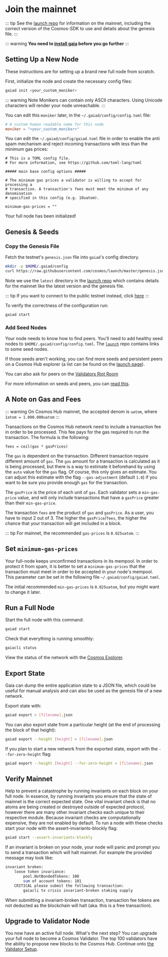 # Join the mainnet

::: tip 
See the [launch repo](https://github.com/evdatsion/launch) for
information on the mainnet, including the correct version
of the Cosmos-SDK to use and details about the genesis file.
:::

::: warning
**You need to [install gaia](./installation.md) before you go further**
:::

## Setting Up a New Node

These instructions are for setting up a brand new full node from scratch.

First, initialize the node and create the necessary config files:

```bash
gaiad init <your_custom_moniker>
```

::: warning Note
Monikers can contain only ASCII characters. Using Unicode characters will render your node unreachable.
:::

You can edit this `moniker` later, in the `~/.gaiad/config/config.toml` file:

```toml
# A custom human readable name for this node
moniker = "<your_custom_moniker>"
```

You can edit the `~/.gaiad/config/gaiad.toml` file in order to enable the anti spam mechanism and reject incoming transactions with less than the minimum gas prices:

```
# This is a TOML config file.
# For more information, see https://github.com/toml-lang/toml

##### main base config options #####

# The minimum gas prices a validator is willing to accept for processing a
# transaction. A transaction's fees must meet the minimum of any denomination
# specified in this config (e.g. 10uatom).

minimum-gas-prices = ""
```

Your full node has been initialized! 

## Genesis & Seeds

### Copy the Genesis File

Fetch the testnet's `genesis.json` file into `gaiad`'s config directory.

```bash
mkdir -p $HOME/.gaiad/config
curl https://raw.githubusercontent.com/cosmos/launch/master/genesis.json > $HOME/.gaiad/config/genesis.json
```

Note we use the `latest` directory in the [launch repo](https://github.com/evdatsion/launch) which contains details for the mainnet like the latest version and the genesis file. 

::: tip
If you want to connect to the public testnet instead, click [here](./join-testnet.md)
:::

To verify the correctness of the configuration run:

```bash
gaiad start
```

### Add Seed Nodes

Your node needs to know how to find peers. You'll need to add healthy seed nodes to `$HOME/.gaiad/config/config.toml`. The [`launch`](https://github.com/evdatsion/launch) repo contains links to some seed nodes.

If those seeds aren't working, you can find more seeds and persistent peers on a Cosmos Hub explorer (a list can be found on the [launch page](https://cosmos.network/launch)). 

You can also ask for peers on the [Validators Riot Room](https://riot.im/app/#/room/#cosmos-validators:matrix.org)

For more information on seeds and peers, you can [read this](https://github.com/evdatsion/tendermint/blob/develop/docs/tendermint-core/using-tendermint.md#peers).

## A Note on Gas and Fees

::: warning
On Cosmos Hub mainnet, the accepted denom is `uatom`, where `1atom = 1.000.000uatom`
:::

Transactions on the Cosmos Hub network need to include a transaction fee in order to be processed. This fee pays for the gas required to run the transaction. The formula is the following:

```
fees = ceil(gas * gasPrices)
```

The `gas` is dependent on the transaction. Different transaction require different amount of `gas`. The `gas` amount for a transaction is calculated as it is being processed, but there is a way to estimate it beforehand by using the `auto` value for the `gas` flag. Of course, this only gives an estimate. You can adjust this estimate with the flag `--gas-adjustment` (default `1.0`) if you want to be sure you provide enough `gas` for the transaction. 

The `gasPrice` is the price of each unit of `gas`. Each validator sets a `min-gas-price` value, and will only include transactions that have a `gasPrice` greater than their `min-gas-price`. 

The transaction `fees` are the product of `gas` and `gasPrice`. As a user, you have to input 2 out of 3. The higher the `gasPrice`/`fees`, the higher the chance that your transaction will get included in a block. 

::: tip
For mainnet, the recommended `gas-prices` is `0.025uatom`. 
::: 

## Set `minimum-gas-prices`

Your full-node keeps unconfirmed transactions in its mempool. In order to protect it from spam, it is better to set a `minimum-gas-prices` that the transaction must meet in order to be accepted in your node's mempool. This parameter can be set in the following file `~/.gaiad/config/gaiad.toml`.

The initial recommended `min-gas-prices` is `0.025uatom`, but you might want to change it later. 

## Run a Full Node

Start the full node with this command:

```bash
gaiad start
```

Check that everything is running smoothly:

```bash
gaiacli status
```

View the status of the network with the [Cosmos Explorer](https://cosmos.network/launch). 

## Export State

Gaia can dump the entire application state to a JSON file, which could be useful for manual analysis and can also be used as the genesis file of a new network.

Export state with:

```bash
gaiad export > [filename].json
```

You can also export state from a particular height (at the end of processing the block of that height):

```bash
gaiad export --height [height] > [filename].json
```

If you plan to start a new network from the exported state, export with the `--for-zero-height` flag:

```bash
gaiad export --height [height] --for-zero-height > [filename].json
```

## Verify Mainnet 

Help to prevent a catastrophe by running invariants on each block on your full
node. In essence, by running invariants you ensure that the state of mainnet is
the correct expected state. One vital invariant check is that no atoms are
being created or destroyed outside of expected protocol, however there are many
other invariant checks each unique to their respective module. Because invariant checks 
are computationally expensive, they are not enabled by default. To run a node with 
these checks start your node with the assert-invariants-blockly flag:

```bash
gaiad start --assert-invariants-blockly
```

If an invariant is broken on your node, your node will panic and prompt you to send
a transaction which will halt mainnet. For example the provided message may look like: 

```bash
invariant broken:
    loose token invariance:
        pool.NotBondedTokens: 100
        sum of account tokens: 101
    CRITICAL please submit the following transaction:
        gaiacli tx crisis invariant-broken staking supply

```

When submitting a invariant-broken transaction, transaction fee tokens are not
deducted as the blockchain will halt (aka. this is a free transaction). 

## Upgrade to Validator Node

You now have an active full node. What's the next step? You can upgrade your full node to become a Cosmos Validator. The top 100 validators have the ability to propose new blocks to the Cosmos Hub. Continue onto [the Validator Setup](./validators/validator-setup.md).
